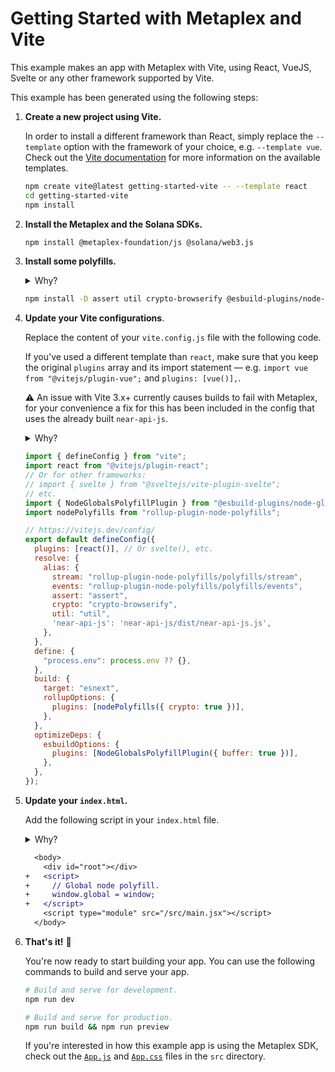 # Getting Started with Metaplex and Vite

This example makes an app with Metaplex with Vite, using React, VueJS, Svelte or any other framework supported by Vite.

This example has been generated using the following steps:

1. **Create a new project using Vite.**

   In order to install a different framework than React, simply replace the `--template` option with the framework of your choice, e.g. `--template vue`. Check out the [Vite documentation](https://vitejs.dev/guide/#scaffolding-your-first-vite-project) for more information on the available templates.

   ```sh
   npm create vite@latest getting-started-vite -- --template react
   cd getting-started-vite
   npm install
   ```

2. **Install the Metaplex and the Solana SDKs.**

   ```sh
   npm install @metaplex-foundation/js @solana/web3.js
   ```

3. **Install some polyfills.**

   <details>
     <summary>Why?</summary>
     Some dependencies of the Metaplex SDK are still relying on node.js features that are not available in the browser by default. To make sure that the Metaplex SDK works in the browser, we need to install some polyfills. Note that we are installing some polyfills via rollup plugins since Vite uses rollup under the hood the bundle for production.
   </details>

   ```sh
   npm install -D assert util crypto-browserify @esbuild-plugins/node-globals-polyfill rollup-plugin-node-polyfills
   ```

4. **Update your Vite configurations**.

   Replace the content of your `vite.config.js` file with the following code.

   If you've used a different template than `react`, make sure that you keep the original `plugins` array and its import statement — e.g. `import vue from "@vitejs/plugin-vue";` and `plugins: [vue()],`.

   ⚠️ An issue with Vite 3.x+ currently causes builds to fail with Metaplex, for your convenience a fix for this has been included in the config that uses the already built `near-api-js`.

   <details>
     <summary>Why?</summary>
     The main goal of all these changes is to polyfill node.js features that are not available by default in the browser. The configuration updates look slightly confusing because we have to polyfill differently for development and production. That's because Vite uses rollup under the hood to bundle the application for production but does not bundle your application at all in development.
   </details>

   ```js
   import { defineConfig } from "vite";
   import react from "@vitejs/plugin-react";
   // Or for other frameworks:
   // import { svelte } from "@sveltejs/vite-plugin-svelte";
   // etc.
   import { NodeGlobalsPolyfillPlugin } from "@esbuild-plugins/node-globals-polyfill";
   import nodePolyfills from "rollup-plugin-node-polyfills";

   // https://vitejs.dev/config/
   export default defineConfig({
     plugins: [react()], // Or svelte(), etc.
     resolve: {
       alias: {
         stream: "rollup-plugin-node-polyfills/polyfills/stream",
         events: "rollup-plugin-node-polyfills/polyfills/events",
         assert: "assert",
         crypto: "crypto-browserify",
         util: "util",
         'near-api-js': 'near-api-js/dist/near-api-js.js',
       },
     },
     define: {
       "process.env": process.env ?? {},
     },
     build: {
       target: "esnext",
       rollupOptions: {
         plugins: [nodePolyfills({ crypto: true })],
       },
     },
     optimizeDeps: {
       esbuildOptions: {
         plugins: [NodeGlobalsPolyfillPlugin({ buffer: true })],
       },
     },
   });
   ```

5. **Update your `index.html`.**

   Add the following script in your `index.html` file.

   <details>
     <summary>Why?</summary>
     This will polyfill the missing `global` object in the browser when running the application in development.
     I really wish we didn't have to do this but there seem to be no Vite plugin available for that purpose.
   </details>

   ```diff
     <body>
       <div id="root"></div>
   +   <script>
   +     // Global node polyfill.
   +     window.global = window;
   +   </script>
       <script type="module" src="/src/main.jsx"></script>
     </body>
   ```

6. **That's it!** 🎉

   You're now ready to start building your app. You can use the following commands to build and serve your app.

   ```sh
   # Build and serve for development.
   npm run dev

   # Build and serve for production.
   npm run build && npm run preview
   ```

   If you're interested in how this example app is using the Metaplex SDK, check out the [`App.js`](./src/App.js) and [`App.css`](./src/App.css) files in the `src` directory.
